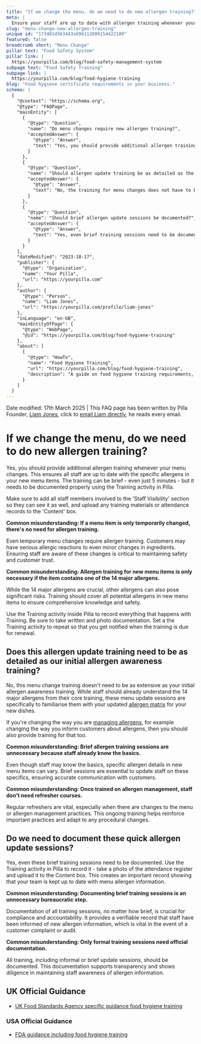 ```yaml
---
title: "If we change the menu, do we need to do new allergen training?"
meta: |
  Ensure your staff are up to date with allergen training whenever your menu changes. Learn how to document these quick training sessions using Pilla.
slug: "menu-change-new-allergen-training"
unique id: "1734014563443x696112809154422100"
featured: false
breadcrumb short: "Menu Change"
pillar text: "Food Safety System"
pillar link: |
  https://yourpilla.com/blog/food-safety-management-system
subpage text: "Food Safety Training"
subpage link: |
  https://yourpilla.com/blog/food-hygiene-training
blog: "Food hygiene certificate requirements in your business."
schema: |
  {
    "@context": "https://schema.org",
    "@type": "FAQPage",
    "mainEntity": [
      {
        "@type": "Question",
        "name": "Do menu changes require new allergen training?",
        "acceptedAnswer": {
          "@type": "Answer",
          "text": "Yes, you should provide additional allergen training whenever your menu changes to ensure that all staff are aware of the allergens present in the new items. The training can be brief—just 5 minutes is sufficient—but it must be properly documented. Ensure that all relevant staff members are informed and that training records, along with any supporting materials, are securely archived."
        }
      },
      {
        "@type": "Question",
        "name": "Should allergen update training be as detailed as the initial allergen awareness training?",
        "acceptedAnswer": {
          "@type": "Answer",
          "text": "No, the training for menu changes does not have to be as extensive as the initial allergen awareness training. Since staff already have a basic understanding of the major allergens, these update sessions are intended specifically to familiarise them with the details of your new allergen matrix. If there are any changes in how allergens are managed or communicated, additional training should be provided."
        }
      },
      {
        "@type": "Question",
        "name": "Should brief allergen update sessions be documented?",
        "acceptedAnswer": {
          "@type": "Answer",
          "text": "Yes, even brief training sessions need to be documented. Record the session using your training management system by capturing attendance details and any supporting evidence. This documentation provides a verifiable record that staff are updated on the new allergen information and supports compliance requirements. Click to learn more about food hygiene training requirements."
        }
      }
    ],
    "dateModified": "2023-10-17",
    "publisher": {
      "@type": "Organization",
      "name": "Your Pilla",
      "url": "https://yourpilla.com"
    },
    "author": {
      "@type": "Person",
      "name": "Liam Jones",
      "url": "https://yourpilla.com/profile/liam-jones"
    },
    "inLanguage": "en-GB",
    "mainEntityOfPage": {
      "@type": "WebPage",
      "@id": "https://yourpilla.com/blog/food-hygiene-training"
    },
    "about": [
      {
        "@type": "HowTo",
        "name": "Food Hygiene Training",
        "url": "https://yourpilla.com/blog/food-hygiene-training",
        "description": "A guide on food hygiene training requirements, including what certification levels are needed for different roles in a food business."
      }
    ]
  }
---
```


Date modified: 17th March 2025 | This FAQ page has been written by Pilla Founder, [Liam Jones](https://yourpilla.com/profile/liam-jones), click to [email Liam directly](https://mailto:liam@yourpilla.com), he reads every email.

# If we change the menu, do we need to do new allergen training?

Yes, you should provide additional allergen training whenever your menu changes. This ensures all staff are up to date with the specific allergens in your new menu items. The training can be brief - even just 5 minutes - but it needs to be documented properly using the Training activity in Pilla.

Make sure to add all staff members involved to the 'Staff Visibility' section so they can see it as well, and upload any training materials or attendance records to the 'Content' box.

**Common misunderstanding: If a menu item is only temporarily changed, there's no need for allergen training.**

Even temporary menu changes require allergen training. Customers may have serious allergic reactions to even minor changes in ingredients. Ensuring staff are aware of these changes is critical to maintaining safety and customer trust.

**Common misunderstanding: Allergen training for new menu items is only necessary if the item contains one of the 14 major allergens.**

While the 14 major allergens are crucial, other allergens can also pose significant risks. Training should cover all potential allergens in new menu items to ensure comprehensive knowledge and safety.

Use the Training activity inside Pilla to record everything that happens with Training. Be sure to take written and photo documentation. Set a the Training activity to repeat so that you get notified when the training is due for renewal.

## Does this allergen update training need to be as detailed as our initial allergen awareness training?

No, this menu change training doesn't need to be as extensive as your initial allergen awareness training. While staff should already understand the 14 major allergens from their core training, these menu update sessions are specifically to familiarise them with your updated [allergen matrix](https://yourpilla.com/blog/14-major-allergens) for your new dishes.

If you're changing the way you are [managing allergens](https://yourpilla.com/blog/allergen-management), for example changing the way you inform customers about allergens, then you should also provide training for that too.

**Common misunderstanding: Brief allergen training sessions are unnecessary because staff already know the basics.**

Even though staff may know the basics, specific allergen details in new menu items can vary. Brief sessions are essential to update staff on these specifics, ensuring accurate communication with customers.

**Common misunderstanding: Once trained on allergen management, staff don't need refresher courses.**

Regular refreshers are vital, especially when there are changes to the menu or allergen management practices. This ongoing training helps reinforce important practices and adapt to any procedural changes.

## Do we need to document these quick allergen update sessions?

Yes, even these brief training sessions need to be documented. Use the Training activity in Pilla to record it - take a photo of the attendance register and upload it to the Content box. This creates an important record showing that your team is kept up to date with menu allergen information.

**Common misunderstanding: Documenting brief training sessions is an unnecessary bureaucratic step.**

Documentation of all training sessions, no matter how brief, is crucial for compliance and accountability. It provides a verifiable record that staff have been informed of new allergen information, which is vital in the event of a customer complaint or audit.

**Common misunderstanding: Only formal training sessions need official documentation.**

All training, including informal or brief update sessions, should be documented. This documentation supports transparency and shows diligence in maintaining staff awareness of allergen information.

## UK Official Guidance

-   [UK Food Standards Agency specific guidance food hygiene training](https://www.food.gov.uk/business-guidance/food-hygiene-for-your-business?utm_source=chatgpt.com)
    

### USA Official Guidance

-   [FDA guidance including food hygiene training](https://www.fda.gov/food/retail-food-protection/retail-food-industryregulatory-assistance-training)